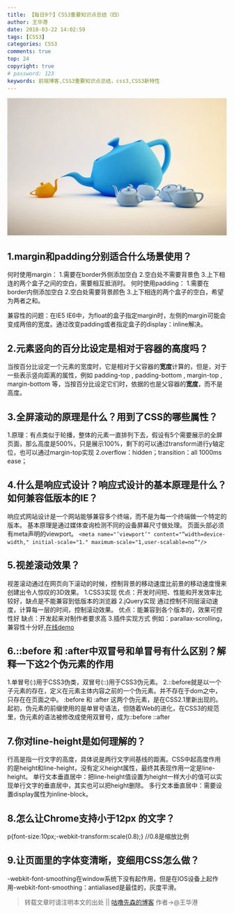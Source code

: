 ```yaml
---
title: 【每日9个】CSS3重要知识点总结（四）
author: 王华港
date: 2018-03-22 14:02:59
tags: [CSS3]
categories: CSS3
comments: true
top: 24
copyright: true
# password: 123
keywords: 前端博客,CSS3重要知识点总结，css3,CSS3新特性
---
```

![](/images/pic/09.jpg)
## 1.margin和padding分别适合什么场景使用？
何时使用margin：
1.需要在border外侧添加空白
2.空白处不需要背景色
3.上下相连的两个盒子之间的空白，需要相互抵消时。
何时使用padding：
1.需要在border内侧添加空白
2.空白处需要背景颜色
3.上下相连的两个盒子的空白，希望为两者之和。

兼容性的问题：在IE5 IE6中，为float的盒子指定margin时，左侧的margin可能会变成两倍的宽度。通过改变padding或者指定盒子的display：inline解决。

## 2.元素竖向的百分比设定是相对于容器的高度吗？
当按百分比设定一个元素的宽度时，它是相对于父容器的<strong>宽度</strong>计算的，但是，对于一些表示竖向距离的属性，例如 padding-top , padding-bottom , margin-top , margin-bottom 等，当按百分比设定它们时，依据的也是父容器的<strong>宽度</strong>，而不是高度。

## 3.全屏滚动的原理是什么？用到了CSS的哪些属性？
1.原理：有点类似于轮播，整体的元素一直排列下去，假设有5个需要展示的全屏页面，那么高度是500%，只是展示100%，剩下的可以通过transform进行y轴定位，也可以通过margin-top实现
2.overflow：hidden；transition：all 1000ms ease；

## 4.什么是响应式设计？响应式设计的基本原理是什么？如何兼容低版本的IE？
响应式网站设计是一个网站能够兼容多个终端，而不是为每一个终端做一个特定的版本。
基本原理是通过媒体查询检测不同的设备屏幕尺寸做处理。
页面头部必须有meta声明的viewport。
`<meta name="’viewport’" content="”width=device-width," initial-scale="1." maximum-scale="1,user-scalable=no”"/>`

## 5.视差滚动效果？
视差滚动通过在网页向下滚动的时候，控制背景的移动速度比前景的移动速度慢来创建出令人惊叹的3D效果。
1.CSS3实现
优点：开发时间短、性能和开发效率比较好，缺点是不能兼容到低版本的浏览器
2.jQuery实现
通过控制不同层滚动速度，计算每一层的时间，控制滚动效果。
优点：能兼容到各个版本的，效果可控性好
缺点：开发起来对制作者要求高
3.插件实现方式
例如：parallax-scrolling，兼容性十分好,[在线demo](http://www.bluesdream.com/case/jquery/jquery-parallax-scrolling/)

## 6.::before 和 :after中双冒号和单冒号有什么区别？解释一下这2个伪元素的作用
1.单冒号(:)用于CSS3伪类，双冒号(::)用于CSS3伪元素。
2.::before就是以一个子元素的存在，定义在元素主体内容之前的一个伪元素。并不存在于dom之中，只存在在页面之中。
:before 和 :after 这两个伪元素，是在CSS2.1里新出现的。起初，伪元素的前缀使用的是单冒号语法，但随着Web的进化，在CSS3的规范里，伪元素的语法被修改成使用双冒号，成为::before ::after

## 7.你对line-height是如何理解的？
行高是指一行文字的高度，具体说是两行文字间基线的距离。CSS中起高度作用的是height和line-height，没有定义height属性，最终其表现作用一定是line-height。
单行文本垂直居中：把line-height值设置为height一样大小的值可以实现单行文字的垂直居中，其实也可以把height删除。
多行文本垂直居中：需要设置display属性为inline-block。

## 8.怎么让Chrome支持小于12px 的文字？
p{font-size:10px;-webkit-transform:scale(0.8);} //0.8是缩放比例

## 9.让页面里的字体变清晰，变细用CSS怎么做？
-webkit-font-smoothing在window系统下没有起作用，但是在IOS设备上起作用-webkit-font-smoothing：antialiased是最佳的，灰度平滑。


>转载文章时请注明本文的出处 || [咕噜先森的博客](http://www.blog.54whg.cn) 作者->@王华港




<script>
var _hmt = _hmt || [];
(function() {
  var hm = document.createElement("script");
  hm.src = "https://hm.baidu.com/hm.js?cb26b3220fad854a3119dd8d11ddc6eb";
  var s = document.getElementsByTagName("script")[0]; 
  s.parentNode.insertBefore(hm, s);
})();
</script>
 